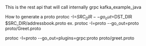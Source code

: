 This is the rest api that will call internally grpc kafka_example_java

How to generate a proto 
protoc -I=$SRC_DIR --go_out=$DST_DIR $SRC_DIR/addressbook.proto
ex.  protoc -I=proto --go_out=proto proto/Greet.proto 

protoc -I=proto --go_out=plugins=grpc:proto proto/greet.proto